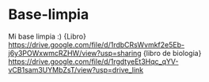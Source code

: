 # Base-limpia
Mi base limpia :)
 {Libro}
 https://drive.google.com/file/d/1rdbCRsWvmkf2e5Eb-j6y3POWxwmcRZHW/view?usp=sharing
{libro de biologia}
https://drive.google.com/file/d/1rgdtyeEt3Hqc_qYV-vCB1sam3UYMbZsT/view?usp=drive_link
